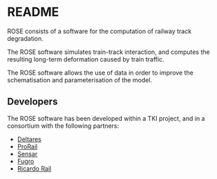 # README #

ROSE consists of a software for the computation of railway track degradation. 

The ROSE software simulates train-track interaction, and computes the resulting 
long-term deformation caused by train traffic.

The ROSE software allows the use of data in order to improve the schematisation 
and parameterisation of the model. 



## Developers
The ROSE software has been developed within a TKI project, and in a consortium with the following partners:
* [Deltares](www.deltares.nl)
* [ProRail](www.prorail.nl) 
* [Sensar](www.sensar.nl)
* [Fugro](www.fugro.com/nl)
* [Ricardo Rail](www.rail.ricardo.com)
